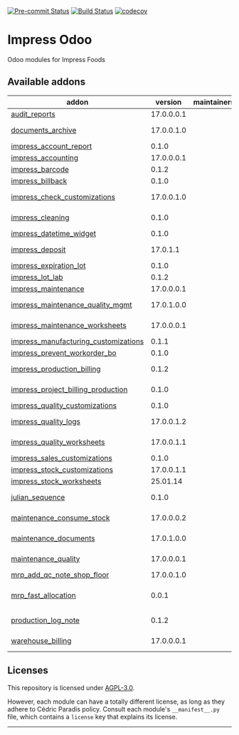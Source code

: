 
<!-- /!\ Non OCA Context : Set here the badge of your runbot / runboat instance. -->
[![Pre-commit Status](https://github.com/Impress-Foods/impress-odoo/actions/workflows/pre-commit.yml/badge.svg?branch=17.0)](https://github.com/Impress-Foods/impress-odoo/actions/workflows/pre-commit.yml?query=branch%3A17.0)
[![Build Status](https://github.com/Impress-Foods/impress-odoo/actions/workflows/test.yml/badge.svg?branch=17.0)](https://github.com/Impress-Foods/impress-odoo/actions/workflows/test.yml?query=branch%3A17.0)
[![codecov](https://codecov.io/gh/Impress-Foods/impress-odoo/graph/badge.svg?token=INNNC7JQ2E)](https://codecov.io/gh/Impress-Foods/impress-odoo)
<!-- /!\ Non OCA Context : Set here the badge of your translation instance. -->

<!-- /!\ do not modify above this line -->

# Impress Odoo

Odoo modules for Impress Foods

<!-- /!\ do not modify below this line -->

<!-- prettier-ignore-start -->

[//]: # (addons)

Available addons
----------------
addon | version | maintainers | summary
--- | --- | --- | ---
[audit_reports](audit_reports/) | 17.0.0.0.1 |  | Audit_reports Summary
[documents_archive](documents_archive/) | 17.0.0.1.0 |  | Module to allow a "soft" archive feature for documents.
[impress_account_report](impress_account_report/) | 0.1.0 |  | impress account report customizations
[impress_accounting](impress_accounting/) | 17.0.0.0.1 |  | Impress_accounting Summary
[impress_barcode](impress_barcode/) | 0.1.2 |  | Customizations to barcode app
[impress_billback](impress_billback/) | 0.1.0 |  | Impress_billback Summary
[impress_check_customizations](impress_check_customizations/) | 17.0.0.1.0 |  | Small tweaks to l10n_ca_check to allow better printing on preprinted checks
[impress_cleaning](impress_cleaning/) | 0.1.0 |  | Module to handle cleanings for Impress Foods
[impress_datetime_widget](impress_datetime_widget/) | 0.1.0 |  | impress_datetime_widget
[impress_deposit](impress_deposit/) | 17.0.1.1 |  | Module to allow the management of deposits for containers
[impress_expiration_lot](impress_expiration_lot/) | 0.1.0 |  | impress_expiration_lot
[impress_lot_lab](impress_lot_lab/) | 0.1.2 |  | Impress_lot_lab Summary
[impress_maintenance](impress_maintenance/) | 17.0.0.0.1 |  | Impress_maintenance Summary
[impress_maintenance_quality_mgmt](impress_maintenance_quality_mgmt/) | 17.0.1.0.0 |  | Impress Foods quality management for maintenance
[impress_maintenance_worksheets](impress_maintenance_worksheets/) | 17.0.0.0.1 |  | Impress_maintenance_worksheets Summary
[impress_manufacturing_customizations](impress_manufacturing_customizations/) | 0.1.1 |  | impress_manufacturing_customizations
[impress_prevent_workorder_bo](impress_prevent_workorder_bo/) | 0.1.0 |  | Prevent BO on on Workorders
[impress_production_billing](impress_production_billing/) | 0.1.2 |  | Module to allow billing of MOs directly through SOs
[impress_project_billing_production](impress_project_billing_production/) | 0.1.0 |  | Impress Foods to bill MOs through projects DEPRECATED
[impress_quality_customizations](impress_quality_customizations/) | 0.1.0 |  | impress_quality_customizations
[impress_quality_logs](impress_quality_logs/) | 17.0.0.1.2 |  | Implements many quality logs used by Impress Foods for quality control
[impress_quality_worksheets](impress_quality_worksheets/) | 17.0.0.1.1 |  | Worksheets to use in conjunction with Impress Quality Logs
[impress_sales_customizations](impress_sales_customizations/) | 0.1.0 |  | impress_sales_customizations
[impress_stock_customizations](impress_stock_customizations/) | 17.0.0.1.1 |  | Impress Stock Customizations
[impress_stock_worksheets](impress_stock_worksheets/) | 25.01.14 |  | Impress_stock_worksheets Summary
[julian_sequence](julian_sequence/) | 0.1.0 |  | Allows the creation of sequences based on the YYDDD format
[maintenance_consume_stock](maintenance_consume_stock/) | 17.0.0.0.2 |  | Module to allow stock usage in maintenance requests
[maintenance_documents](maintenance_documents/) | 17.0.1.0.0 |  | Bridge module between Maintenance and Documents
[maintenance_quality](maintenance_quality/) | 17.0.0.0.1 |  | Bridge module between Maintenance and Quality Control
[mrp_add_qc_note_shop_floor](mrp_add_qc_note_shop_floor/) | 17.0.0.1.0 |  | Mrp_add_qc_note_shop_floor Summary
[mrp_fast_allocation](mrp_fast_allocation/) | 0.0.1 |  | Adds an action to assign all moves in the allocation report for a production order
[production_log_note](production_log_note/) | 0.1.2 |  | Backport of V18 feature where a note can be added to a production order
[warehouse_billing](warehouse_billing/) | 17.0.0.0.1 |  | Bill clients based on warehouse space usage

[//]: # (end addons)

<!-- prettier-ignore-end -->

## Licenses

This repository is licensed under [AGPL-3.0](LICENSE).

However, each module can have a totally different license, as long as they adhere to Cédric Paradis
policy. Consult each module's `__manifest__.py` file, which contains a `license` key
that explains its license.

----
<!-- /!\ Non OCA Context : Set here the full description of your organization. -->
